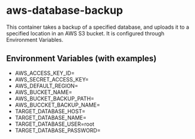 # aws-database-backup
This container takes a backup of a specified database, and uploads it to a specified location in an AWS S3 bucket. It is configured through Environment Variables.

## Environment Variables (with examples)

- AWS_ACCESS_KEY_ID=
- AWS_SECRET_ACCESS_KEY=
- AWS_DEFAULT_REGION=
- AWS_BUCKET_NAME=
- AWS_BUCKET_BACKUP_PATH=
- AWS_BUCCKET_BACKUP_NAME=
- TARGET_DATABASE_HOST=
- TARGET_DATABASE_NAME=
- TARGET_DATABASE_USER=root
- TARGET_DATABASE_PASSWORD=